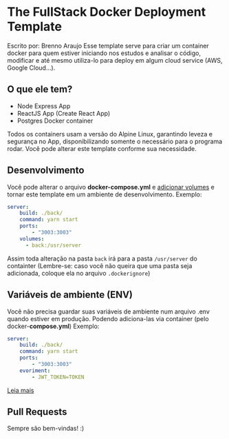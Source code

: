 # The FullStack Docker Deployment Template
Escrito por: Brenno Araujo
Esse template serve para criar um container docker para quem estiver iniciando nos estudos e analisar o código, modificar e até mesmo utiliza-lo para deploy em algum cloud service (AWS, Google Cloud...).
## O que ele tem?
 - Node Express App
 - ReactJS App (Create React App)
 - Postgres Docker container
 
Todos os containers usam a versão do Alpine Linux, garantindo leveza e segurança no App, disponibilizando somente o necessário para o programa rodar.
Você pode alterar este template conforme sua necessidade.

## Desenvolvimento
Você pode alterar o arquivo **docker-compose.yml** e [adicionar volumes](https://docs.docker.com/storage/volumes/#use-a-volume-with-docker-compose) e tornar este template em um ambiente de desenvolvimento.
Exemplo:
```yml
server:
	build: ./back/
	command: yarn start
	ports:
		- "3003:3003"
	volumes:
      - back:/usr/server
```
Assim toda alteração na pasta `back` irá para a pasta `/usr/server` do containter (Lembre-se: caso você não queira que uma pasta seja adicionada, coloque ela no arquivo `.dockerignore`)

## Variáveis de ambiente (ENV)
Você não precisa guardar suas variáveis de ambiente num arquivo .env quando estiver em produção. Podendo adiciona-las via container (pelo docker-**compose.yml**)
Exemplo:
```yml
server:
	build: ./back/
	command: yarn start
	ports:
		- "3003:3003"
	evoriment:
		- JWT_TOKEN=TOKEN
```
[Leia mais](https://docs.docker.com/compose/environment-variables/#set-environment-variables-in-containers)

## Pull Requests
Sempre são bem-vindas! :)